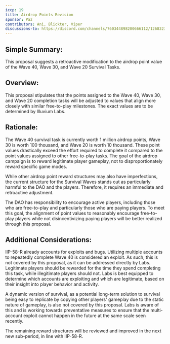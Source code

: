 ```yaml
---
iccp: 19
title: Airdrop Points Revision
sponsor: Paz
contributors: Ani, Blickter, Viper
discussions-to: https://discord.com/channels/760344898200666112/1268323065167872183
---
```


## Simple Summary:
This proposal suggests a retroactive modification to the airdrop point value of the Wave 40, Wave 30, and Wave 20 Survival Tasks.

## Overview:
This proposal stipulates that the points assigned to the Wave 40, Wave 30, and Wave 20 completion tasks will be adjusted to values that align more closely with similar free-to-play milestones. The exact values are to be determined by Illuvium Labs.

## Rationale:
The Wave 40 survival task is currently worth 1 million airdrop points, Wave 30 is worth 100 thousand, and Wave 20 is worth 10 thousand. These point values drastically exceed the effort required to complete it compared to the point values assigned to other free-to-play tasks. The goal of the airdrop campaign is to reward legitimate player gameplay, not to disproportionately reward specific game modes.

While other airdrop point reward structures may also have imperfections, the current structure for the Survival Waves stands out as particularly harmful to the DAO and the players. Therefore, it requires an immediate and retroactive adjustment. 

The DAO has responsibility to encourage active players, including those who are free-to-play and particularly those who are paying players. To meet this goal, the alignment of point values to reasonably encourage free-to-play players while not disincentivizing paying players will be better realized through this proposal.

## Additional Considerations:
IIP-58-R already accounts for exploits and bugs. Utilizing multiple accounts to repeatedly complete Wave 40 is considered an exploit. As such, this is not covered by this proposal, as it can be addressed directly by Labs. Legitimate players should be rewarded for the time they spend completing this task, while illegitimate players should not. Labs is best equipped to determine which accounts are exploiting and which are legitimate, based on their insight into player behavior and activity.

A dynamic version of survival, as a potential long-term solution to survival being easy to replicate by copying other players' gameplay due to the static nature of gameplay, is also not covered by this proposal. Labs is aware of this and is working towards preventative measures to ensure that the multi-account exploit cannot happen in the future at the same scale seen recently.

The remaining reward structures will be reviewed and improved in the next new sub-period, in line with IIP-58-R.
